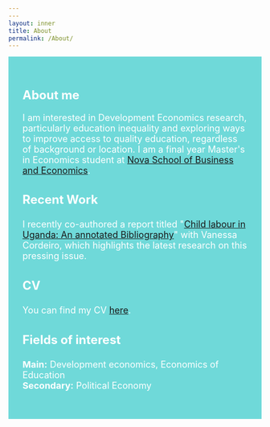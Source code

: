 ```yaml
---
---
layout: inner
title: About
permalink: /About/
---
```


<style>
.container {
  background-color: #6fd9d9; /* Cool and fresh color */
  color: #ffffff; /* White text color */
  padding: 2em; /* Add padding for spacing */
}

.about-section {
  margin-bottom: 2em; /* Add margin at the bottom of each section */
}

.about-title {
  font-size: 24px; /* Increase the font size of the section title */
}

.about-content {
  font-size: 18px; /* Increase the font size of the content */
}

.cv-link {
  color: #ffffff; /* White text color */
}
</style>

<div class="container">
  <div class="about-section">
    <h2 class="about-title">About me</h2>
    <p class="about-content">
      I am interested in Development Economics research, particularly education inequality and exploring ways to improve access to quality education, regardless of background or location. I am a final year Master's in Economics student at <a href="https://www.novasbe.unl.pt/en/programs/masters/economics/program">Nova School of Business and Economics</a>.
    </p>
  </div>

  <div class="about-section">
    <h3 class="about-title">Recent Work</h3>
    <p class="about-content">
      I recently co-authored a report titled "<a href="Uganda-1.pdf">Child labour in Uganda: An annotated Bibliography</a>" with Vanessa Cordeiro, which highlights the latest research on this pressing issue.
    </p>
  </div>

  <div class="about-section">
    <h3 class="about-title">CV</h3>
    <p class="about-content">
      You can find my CV <a href="#">here</a>.
    </p>
  </div>

  <div class="about-section">
    <h3 class="about-title">Fields of interest</h3>
    <p class="about-content">
      <strong>Main:</strong> Development economics, Economics of Education <br>
      <strong>Secondary:</strong> Political Economy
    </p>
  </div>
</div>

